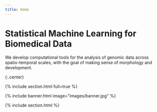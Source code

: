 ```yaml
---
title: Home
---
```


# Statistical Machine Learning for Biomedical Data

We develop computational tools for the analysis of genomic data across spatio-temporal scales, with the goal of making sense of morphology and development.


{:.center}

{% include section.html full=true %}

{% include banner.html image="images/banner.jpg" %}

{% include section.html %}

